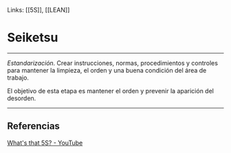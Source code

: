 Links: [[5S]], [[LEAN]]

# Seiketsu
---

*Estandarización*. Crear instrucciones, normas, procedimientos y controles para mantener la limpieza, el orden y una buena condición del área de trabajo.

El objetivo de esta etapa es mantener el orden y prevenir la aparición del desorden.

---

## Referencias
[What's that 5S? - YouTube](https://www.youtube.com/watch?v=Pu7HIeQveIY&t=206s)